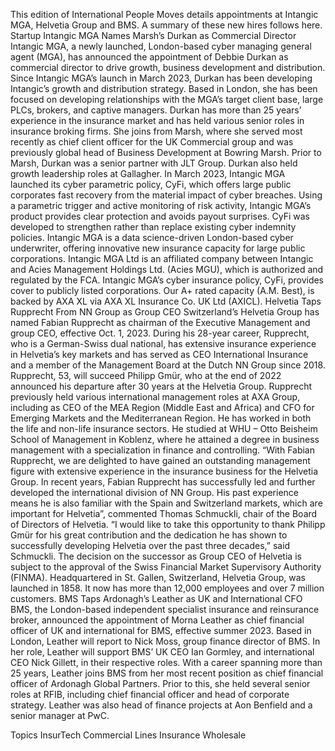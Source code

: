 This edition of International People Moves details appointments at Intangic MGA, Helvetia Group and BMS.
A summary of these new hires follows here.
Startup Intangic MGA Names Marsh’s Durkan as Commercial Director
Intangic MGA, a newly launched, London-based cyber managing general agent (MGA), has announced the appointment of Debbie Durkan as commercial director to drive growth, business development and distribution.
Since Intangic MGA’s launch in March 2023, Durkan has been developing Intangic’s growth and distribution strategy. Based in London, she has been focused on developing relationships with the MGA’s target client base, large PLCs, brokers, and captive managers.
Durkan has more than 25 years’ experience in the insurance market and has held various senior roles in insurance broking firms. She joins from Marsh, where she served most recently as chief client officer for the UK Commercial group and was previously global head of Business Development at Bowring Marsh. Prior to Marsh, Durkan was a senior partner with JLT Group. Durkan also held growth leadership roles at Gallagher.
In March 2023, Intangic MGA launched its cyber parametric policy, CyFi, which offers large public corporates fast recovery from the material impact of cyber breaches. Using a parametric trigger and active monitoring of risk activity, Intangic MGA’s product provides clear protection and avoids payout surprises. CyFi was developed to strengthen rather than replace existing cyber indemnity policies.
Intangic MGA is a data science-driven London-based cyber underwriter, offering innovative new insurance capacity for large public corporations. Intangic MGA Ltd is an affiliated company between Intangic and Acies Management Holdings Ltd. (Acies MGU), which is authorized and regulated by the FCA.
Intangic MGA’s cyber insurance policy, CyFi, provides cover to publicly listed corporations. Our A+ rated capacity (A.M. Best), is backed by AXA XL via AXA XL Insurance Co. UK Ltd (AXICL).
Helvetia Taps Rupprecht From NN Group as Group CEO
Switzerland’s Helvetia Group has named Fabian Rupprecht as chairman of the Executive Management and group CEO, effective Oct. 1, 2023.
During his 28-year career, Rupprecht, who is a German-Swiss dual national, has extensive insurance experience in Helvetia’s key markets and has served as CEO International Insurance and a member of the Management Board at the Dutch NN Group since 2018.
Rupprecht, 53, will succeed Philipp Gmür, who at the end of 2022 announced his departure after 30 years at the Helvetia Group.
Rupprecht previously held various international management roles at AXA Group, including as CEO of the MEA Region (Middle East and Africa) and CFO for Emerging Markets and the Mediterranean Region. He has worked in both the life and non-life insurance sectors.
He studied at WHU – Otto Beisheim School of Management in Koblenz, where he attained a degree in business management with a specialization in finance and controlling.
“With Fabian Rupprecht, we are delighted to have gained an outstanding management figure with extensive experience in the insurance business for the Helvetia Group. In recent years, Fabian Rupprecht has successfully led and further developed the international division of NN Group. His past experience means he is also familiar with the Spain and Switzerland markets, which are important for Helvetia”, commented Thomas Schmuckli, chair of the Board of Directors of Helvetia.
“I would like to take this opportunity to thank Philipp Gmür for his great contribution and the dedication he has shown to successfully developing Helvetia over the past three decades,” said Schmuckli.
The decision on the successor as Group CEO of Helvetia is subject to the approval of the Swiss Financial Market Supervisory Authority (FINMA).
Headquartered in St. Gallen, Switzerland, Helvetia Group, was launched in 1858. It now has more than 12,000 employees and over 7 million customers.
BMS Taps Ardonagh’s Leather as UK and International CFO
BMS, the London-based independent specialist insurance and reinsurance broker, announced the appointment of Morna Leather as chief financial officer of UK and international for BMS, effective summer 2023. Based in London, Leather will report to Nick Moss, group finance director of BMS.
In her role, Leather will support BMS’ UK CEO Ian Gormley, and international CEO Nick Gillett, in their respective roles. With a career spanning more than 25 years, Leather joins BMS from her most recent position as chief financial officer of Ardonagh Global Partners. Prior to this, she held several senior roles at RFIB, including chief financial officer and head of corporate strategy. Leather was also head of finance projects at Aon Benfield and a senior manager at PwC.

Topics
InsurTech
Commercial Lines
Insurance Wholesale
